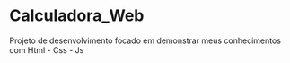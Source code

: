 # Calculadora_Web
Projeto de desenvolvimento focado em demonstrar meus conhecimentos com Html - Css - Js
